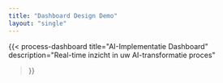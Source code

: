 ```yaml
---
title: "Dashboard Design Demo"
layout: "single"
---
```


{{< process-dashboard 
    title="AI-Implementatie Dashboard"
    description="Real-time inzicht in uw AI-transformatie proces"
>}}